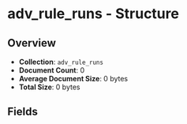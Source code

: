 # adv_rule_runs - Structure

## Overview
- **Collection**: `adv_rule_runs`
- **Document Count**: 0
- **Average Document Size**: 0 bytes
- **Total Size**: 0 bytes

## Fields

